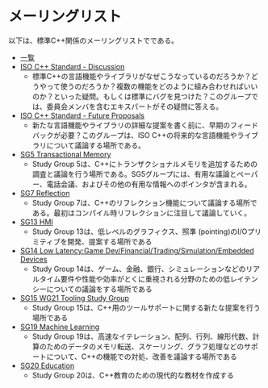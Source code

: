 # メーリングリスト
以下は、標準C++関係のメーリングリストでである。

- [一覧](https://lists.isocpp.org/mailman/listinfo.cgi/)
- [ISO C++ Standard - Discussion](https://lists.isocpp.org/mailman/listinfo.cgi/std-discussion)
    - 標準C++の言語機能やライブラリがなぜこうなっているのだろうか？どうやって使うのだろうか？複数の機能をどのように組み合わせればいいのか？といった疑問。もしくは標準にバグを見つけた？このグループでは、委員会メンバを含むエキスパートがその疑問に答える。
- [ISO C++ Standard - Future Proposals](https://lists.isocpp.org/mailman/listinfo.cgi/std-proposals)
    - 新たな言語機能やライブラリの詳細な提案を書く前に、早期のフィードバックが必要？このグループは、ISO C++の将来的な言語機能やライブラリについて議論する場所である。
- [SG5 Transactional Memory](https://lists.isocpp.org/mailman/listinfo.cgi/sg5)
    - Study Group 5は、C++にトランザクショナルメモリを追加するための調査と議論を行う場所である。SG5グループには、有用な議論とペーパー、電話会議、およびその他の有用な情報へのポインタが含まれる。
- [SG7 Reflection](https://lists.isocpp.org/mailman/listinfo.cgi/sg7)
    - Study Group 7は、C++のリフレクション機能について議論する場所である。最初はコンパイル時リフレクションに注目して議論していく。
- [SG13 HMI](https://lists.isocpp.org/mailman/listinfo.cgi/sg13)
    - Study Group 13は、低レベルのグラフィクス、照準 (pointing)のI/Oプリミティブを開発、提案する場所である
- [SG14 Low Latency:Game Dev/Financial/Trading/Simulation/Embedded Devices](https://lists.isocpp.org/mailman/listinfo.cgi/sg14)
    - Study Group 14は、ゲーム、金融、銀行、シミュレーションなどのリアルタイム要件や性能や効率がとくに重視される分野のための低レイテンシーについての議論をする場所である
- [SG15 WG21 Tooling Study Group](https://lists.isocpp.org/mailman/listinfo.cgi/sg15)
    - Study Group 15は、C++用のツールサポートに関する新たな提案を行う場所である
- [SG19 Machine Learning](https://lists.isocpp.org/mailman/listinfo.cgi/sg19)
    - Study Group 19は、高速なイテレーション、配列、行列、線形代数、計算のためのデータのメモリ転送、スケーリング、グラフ処理などのサポートについて、C++の機能での対処、改善を議論する場所である
- [SG20 Education](https://lists.isocpp.org/mailman/listinfo.cgi/sg20)
    - Study Group 20は、C++教育のための現代的な教材を作成する
